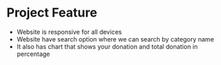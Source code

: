 # Project Feature

- Website is responsive for all devices
- Website have search option where we can search by category name
- It also has chart that shows your donation and total donation in percentage
